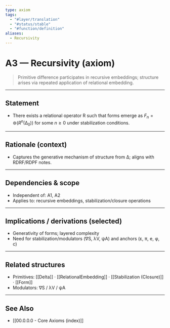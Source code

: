 ```yaml
---
type: axiom
tags:
  - "#layer/translation"
  - "#status/stable"
  - "#function/definition"
aliases:
  - Recursivity
---
```


# A3 — Recursivity (axiom)

> Primitive difference participates in recursive embeddings; structure arises via repeated application of relational embedding.

---

## Statement

- There exists a relational operator R such that forms emerge as $F_n = ⊚(R^n(∆_0))$ for some $n \ge 0$ under stabilization conditions.

---

## Rationale (context)

- Captures the generative mechanism of structure from ∆; aligns with RDRF/RDPF notes.

---

## Dependencies & scope

- Independent of: A1, A2
- Applies to: recursive embeddings, stabilization/closure operations

---

## Implications / derivations (selected)

- Generativity of forms; layered complexity
- Need for stabilization/modulators (∇S, λV, ψA) and anchors (ε, π, e, φ, c)

---

## Related structures

- Primitives: [[Delta]] · [[RelationalEmbedding]] · [[Stabilization (Closure)]] · [[Form]]
- Modulators: ∇S / λV / ψA

---

## See Also

- [[00.0.0.0 - Core Axioms (index)]]

